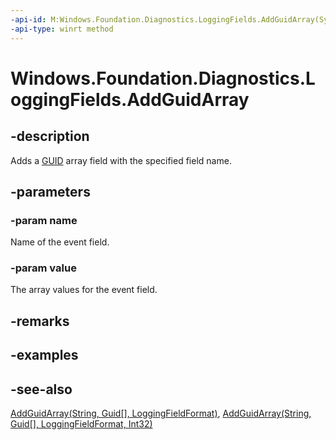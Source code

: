```yaml
---
-api-id: M:Windows.Foundation.Diagnostics.LoggingFields.AddGuidArray(System.String,System.Guid[])
-api-type: winrt method
---
```


<!-- Method syntax
public void AddGuidArray(System.String name, System.Guid[] value)
-->

# Windows.Foundation.Diagnostics.LoggingFields.AddGuidArray

## -description
Adds a [GUID](/windows/win32/api/guiddef/ns-guiddef-guid) array field with the specified field name.

## -parameters
### -param name
Name of the event field.

### -param value
The array values for the event field.

## -remarks

## -examples

## -see-also
[AddGuidArray(String, Guid\[\], LoggingFieldFormat)](loggingfields_addguidarray_1689054002.md), [AddGuidArray(String, Guid\[\], LoggingFieldFormat, Int32)](loggingfields_addguidarray_1097650446.md)